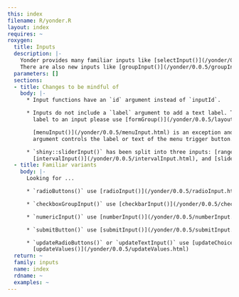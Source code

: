 ```yaml
---
this: index
filename: R/yonder.R
layout: index
requires: ~
roxygen:
  title: Inputs
  description: |-
    Yonder provides many familiar inputs like [selectInput()](/yonder/0.0.5/selectInput.html) or [radioInput()](/yonder/0.0.5/radioInput.html).
    There are also new inputs like [groupInput()](/yonder/0.0.5/groupInput.html) or [formInput()](/yonder/0.0.5/formInput.html).
  parameters: []
  sections:
  - title: Changes to be mindful of
    body: |-
      * Input functions have an `id` argument instead of `inputId`.

      * Inputs do not include a `label` argument to add a text label. To add a
        label to an input please use [formGroup()](/yonder/0.0.5/layout/formGroup.html).

        [menuInput()](/yonder/0.0.5/menuInput.html) is an exception and does include a `label` argument. This
        argument controls the label or text of the menu trigger button.

      * `shiny::sliderInput()` has been split into three inputs: [rangeInput()](/yonder/0.0.5/rangeInput.html),
        [intervalInput()](/yonder/0.0.5/intervalInput.html), and [sliderInput()](/yonder/0.0.5/sliderInput.html).
  - title: Familiar variants
    body: |-
      Looking for ...

      * `radioButtons()` use [radioInput()](/yonder/0.0.5/radioInput.html)

      * `checkboxGroupInput()` use [checkbarInput()](/yonder/0.0.5/checkbarInput.html)

      * `numericInput()` use [numberInput()](/yonder/0.0.5/numberInput.html)

      * `submitButton()` use [submitInput()](/yonder/0.0.5/submitInput.html)

      * `updateRadioButtons()` or `updateTextInput()` use [updateChoices()](/yonder/0.0.5/updateChoices.html) or
        [updateValues()](/yonder/0.0.5/updateValues.html)
  return: ~
  family: inputs
  name: index
  rdname: ~
  examples: ~
---
```

